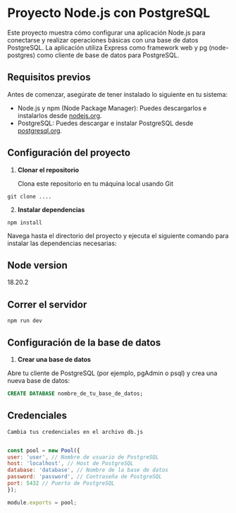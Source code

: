 # Proyecto Node.js con PostgreSQL

Este proyecto muestra cómo configurar una aplicación Node.js para conectarse y realizar operaciones básicas con una base de datos PostgreSQL. La aplicación utiliza Express como framework web y pg (node-postgres) como cliente de base de datos para PostgreSQL.

## Requisitos previos

Antes de comenzar, asegúrate de tener instalado lo siguiente en tu sistema:

- Node.js y npm (Node Package Manager): Puedes descargarlos e instalarlos desde [nodejs.org](https://nodejs.org/).
- PostgreSQL: Puedes descargar e instalar PostgreSQL desde [postgresql.org](https://www.postgresql.org/).

## Configuración del proyecto

1. **Clonar el repositorio**

   Clona este repositorio en tu máquina local usando Git

```
git clone ....
```

2. **Instalar dependencias**

```
npm install
```

Navega hasta el directorio del proyecto y ejecuta el siguiente comando para instalar las dependencias necesarias:

## Node version

18.20.2

## Correr el servidor

```
npm run dev
```

## Configuración de la base de datos

1. **Crear una base de datos**

Abre tu cliente de PostgreSQL (por ejemplo, pgAdmin o psql) y crea una nueva base de datos:

```sql
CREATE DATABASE nombre_de_tu_base_de_datos;
```

## Credenciales

```
Cambia tus credenciales en el archivo db.js
```

```javascript

const pool = new Pool({
user: 'user', // Nombre de usuario de PostgreSQL
host: 'localhost', // Host de PostgreSQL
database: 'database', // Nombre de la base de datos
password: 'password', // Contraseña de PostgreSQL
port: 5432 // Puerto de PostgreSQL
});

module.exports = pool;
```